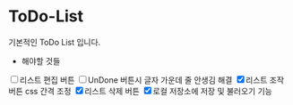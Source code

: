 # ToDo-List

기본적인 ToDo List 입니다.

- 해야할 것들

<input type="checkbox" >리스트 편집 버튼</input>
<input type="checkbox" >UnDone 버튼시 글자 가운데 줄 안생김 해결</input>
<input type="checkbox" checked>리스트 조작 버튼 css 간격 조정</input>
<input type="checkbox" checked>리스트 삭제 버튼</input>
<input type="checkbox" checked>로컬 저장소에 저장 및 불러오기 기능</input>
